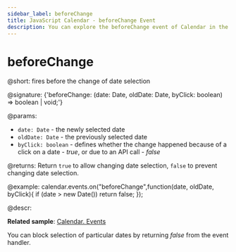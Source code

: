 ```yaml
---
sidebar_label: beforeChange
title: JavaScript Calendar - beforeChange Event 
description: You can explore the beforeChange event of Calendar in the documentation of the DHTMLX JavaScript UI library. Browse developer guides and API reference, try out code examples and live demos, and download a free 30-day evaluation version of DHTMLX Suite.
---
```


# beforeChange

@short: fires before the change of date selection

@signature: {'beforeChange: (date: Date, oldDate: Date, byClick: boolean) => boolean | void;'}

@params:
- `date: Date` - the newly selected date
- `oldDate: Date` - the previously selected date
- `byClick: boolean` - defines whether the change happened because of a click on a date  - *true*, or due to an API call - *false*

@returns:
Return `true` to allow changing date selection, `false` to prevent changing date selection.

@example:
calendar.events.on("beforeChange",function(date, oldDate, byClick){
	if (date > new Date())
    	return false;
});

@descr:

**Related sample**: [Calendar. Events](https://snippet.dhtmlx.com/7kj7fiek)

You can block selection of particular dates by returning *false* from the event handler.

[comment]: # (@related:calendar/handling_events.md) 
[comment]: # (@relatedapi:calendar/api/calendar_change_event.md)
